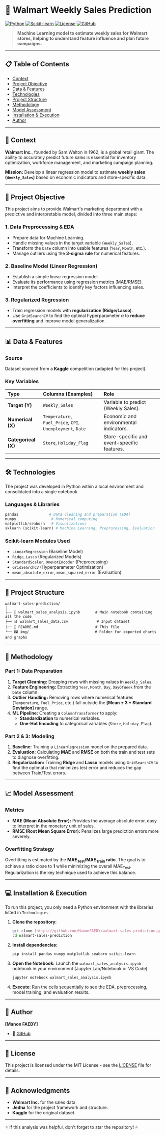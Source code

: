 # 🛒 Walmart Weekly Sales Prediction

[![Python](https://img.shields.io/badge/Python-3.9+-blue.svg)](https://www.python.org/downloads/)
[![Scikit-learn](https://img.shields.io/badge/scikit--learn-v1.0+-orange.svg)](https://scikit-learn.org/stable/)
[![License](https://img.shields.io/badge/License-MIT-green.svg)](LICENSE)
[![GitHub](https://img.shields.io/badge/GitHub-Repository-purple.svg)](https://github.com/votre_profil/votre_repo)

> **Machine Learning model to estimate weekly sales for Walmart stores, helping to understand feature influence and plan future campaigns.**

---

## 📋 Table of Contents
- [Context](#-context)
- [Project Objective](#-project-objective)
- [Data & Features](#-data--features)
- [Technologies](#-technologies)
- [Project Structure](#-project-structure)
- [Methodology](#-methodology)
- [Model Assessment](#-model-assessment)
- [Installation & Execution](#-installation--execution)
- [Author](#-author)

---

## 🎯 Context

**Walmart Inc.**, founded by Sam Walton in 1962, is a global retail giant. The ability to accurately predict future sales is essential for inventory optimization, workforce management, and marketing campaign planning.

**Mission:** Develop a linear regression model to estimate **weekly sales (`Weekly_Sales`)** based on economic indicators and store-specific data.

---

## 🚀 Project Objective

This project aims to provide Walmart's marketing department with a predictive and interpretable model, divided into three main steps:

### 1. **Data Preprocessing & EDA**
- Prepare data for Machine Learning.
- Handle missing values in the target variable (`Weekly_Sales`).
- Transform the `Date` column into usable features (`Year`, `Month`, etc.).
- Manage outliers using the **3-sigma rule** for numerical features.

### 2. **Baseline Model (Linear Regression)**
- Establish a simple linear regression model.
- Evaluate its performance using regression metrics (MAE/RMSE).
- Interpret the coefficients to identify key factors influencing sales.

### 3. **Regularized Regression**
- Train regression models with **regularization (Ridge/Lasso)**.
- Use `GridSearchCV` to find the optimal hyperparameter $\alpha$ to **reduce overfitting** and improve model generalization.

---

## 📊 Data & Features

### Source
Dataset sourced from a **Kaggle** competition (adapted for this project).

### Key Variables
| Type | Columns (Examples) | Role |
| :--- | :--- | :--- |
| **Target (Y)** | `Weekly_Sales` | Variable to predict (Weekly Sales). |
| **Numerical (X)** | `Temperature`, `Fuel_Price`, `CPI`, `Unemployment`, `Date` | Economic and environmental indicators. |
| **Categorical (X)** | `Store`, `Holiday_Flag` | Store-specific and event-specific features. |

---

## 🛠️ Technologies

The project was developed in Python within a local environment and consolidated into a single notebook.

### Languages & Libraries
```python
pandas              # Data cleaning and preparation (EDA)
numpy                # Numerical computing
matplotlib/seaborn   # Visualizations
sklearn (scikit-learn) # Machine Learning, Preprocessing, Evaluation
````

### Scikit-learn Modules Used

  - `LinearRegression` (Baseline Model)
  - `Ridge`, `Lasso` (Regularized Models)
  - `StandardScaler`, `OneHotEncoder` (Preprocessing)
  - `GridSearchCV` (Hyperparameter Optimization)
  - `mean_absolute_error`, `mean_squared_error` (Evaluation)

-----

## 📁 Project Structure

```
walmart-sales-prediction/
│
├── 📓 walmart_sales_analysis.ipynb       # Main notebook containing all the code
├── 📊 walmart_sales_data.csv             # Input dataset
├── 📝 README.md                          # This file
└── 🖼️ img/                              # Folder for exported charts and graphs
```

-----

## 🔬 Methodology

### Part 1: Data Preparation

1.  **Target Cleaning:** Dropping rows with missing values in `Weekly_Sales`.
2.  **Feature Engineering:** Extracting `Year`, `Month`, `Day`, `DayOfWeek` from the `Date` column.
3.  **Outlier Handling:** Removing rows where numerical features (`Temperature`, `Fuel_Price`, etc.) fall outside the **[Mean ± 3 \* Standard Deviation]** range.
4.  **ML Pipeline:** Creating a `ColumnTransformer` to apply:
      * **Standardization** to numerical variables.
      * **One-Hot Encoding** to categorical variables (`Store`, `Holiday_Flag`).

### Part 2 & 3: Modeling

1.  **Baseline:** Training a `LinearRegression` model on the prepared data.
2.  **Evaluation:** Calculating **MAE** and **RMSE** on both the train and test sets to diagnose overfitting.
3.  **Regularization:** Training **Ridge** and **Lasso** models using `GridSearchCV` to find the optimal $\alpha$ that minimizes test error and reduces the gap between Train/Test errors.

-----

## 📈 Model Assessment

### Metrics

  - **MAE (Mean Absolute Error):** Provides the average absolute error, easy to interpret in the monetary unit of sales.
  - **RMSE (Root Mean Square Error):** Penalizes large prediction errors more severely.

### Overfitting Strategy

Overfitting is estimated by the **$\text{MAE}_{\text{Test}} / \text{MAE}_{\text{Train}}$ ratio**. The goal is to achieve a ratio close to **1** while minimizing the overall $\text{MAE}_{\text{Test}}$. Regularization is the key technique used to achieve this balance.

-----

## 💻 Installation & Execution

To run this project, you only need a Python environment with the libraries listed in `Technologies`.

1.  **Clone the repository:**
    ```bash
    git clone [https://github.com/ManonFAEDY/walmart-sales-prediction.git](https://github.com/ManonFAEDY/walmart-sales-prediction.git)
    cd walmart-sales-prediction
    ```
2.  **Install dependencies:**
    ```bash
    pip install pandas numpy matplotlib seaborn scikit-learn
    ```
3.  **Open the Notebook:**
    Launch the `walmart_sales_analysis.ipynb` notebook in your environment (Jupyter Lab/Notebook or VS Code).
    ```bash
    jupyter notebook walmart_sales_analysis.ipynb
    ```
4.  **Execute:** Run the cells sequentially to see the EDA, preprocessing, model training, and evaluation results.

-----

## 👤 Author

**[Manon FAEDY]**

  - 🐙 [GitHub](https://github.com/ManonFAEDY)

-----

## 📄 License

This project is licensed under the MIT License - see the [LICENSE](https://www.google.com/search?q=LICENSE) file for details.

-----

## 🙏 Acknowledgments

  - **Walmart Inc.** for the sales data.
  - **Jedha** for the project framework and structure.
  - **Kaggle** for the original dataset.

-----

⭐ If this analysis was helpful, don't forget to star the repository! ⭐
